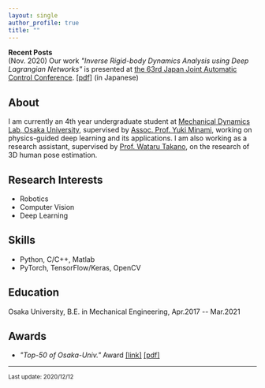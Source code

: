 ```yaml
---
layout: single
author_profile: true
title: ""
---
```


**Recent Posts**  
  (Nov. 2020) Our work *"Inverse Rigid-body Dynamics Analysis using Deep Lagrangian Networks"* is presented at [the 63rd Japan Joint Automatic Control Conference](https://www.sice.jp/rengo63/). [[pdf]](/pdf/2G1-2.pdf) (in Japanese)


## About
  I am currently an 4th year undergraduate student at [Mechanical Dynamics Lab, Osaka University](https://ishikawa-lab.sakura.ne.jp/), supervised by [Assoc. Prof. Yuki Minami](https://y373.sakura.ne.jp/minami/en/), working on physics-guided deep learning and its applications. I am also working as a research assistant, supervised by [Prof. Wataru Takano](http://www-mmds.sigmath.es.osaka-u.ac.jp/faculty/personal/takano/), on the research of 3D human pose estimation.

## Research Interests
  - Robotics
  - Computer Vision
  - Deep Learning

## Skills
  - Python, C/C++, Matlab
  - PyTorch, TensorFlow/Keras, OpenCV

## Education
  Osaka University, B.E. in Mechanical Engineering, Apr.2017 -- Mar.2021

## Awards
  - *"Top-50 of Osaka-Univ."* Award [[link]](https://www.celas.osaka-u.ac.jp/top-50-of-osaka-univ/) [[pdf]](https://www.celas.osaka-u.ac.jp/wp-content/uploads/2019/01/h30_prize_recipients.pdf)

---
<sup>Last update: 2020/12/12